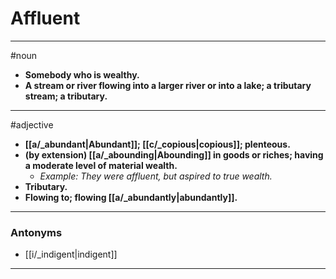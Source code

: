 # Affluent
---
#noun
- **Somebody who is wealthy.**
- **A stream or river flowing into a larger river or into a lake; a tributary stream; a tributary.**
---
#adjective
- **[[a/_abundant|Abundant]]; [[c/_copious|copious]]; plenteous.**
- **(by extension) [[a/_abounding|Abounding]] in goods or riches; having a moderate level of material wealth.**
	- _Example: They were affluent, but aspired to true wealth._
- **Tributary.**
- **Flowing to; flowing [[a/_abundantly|abundantly]].**
---
### Antonyms
- [[i/_indigent|indigent]]
---
